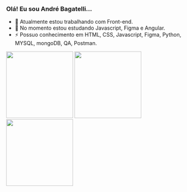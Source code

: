 ###  Olá! Eu sou André Bagatelli...


- 🔭 Atualmente estou trabalhando com Front-end.
- 🌱 No momento estou estudando Javascript, Figma e Angular.
- ⚡ Possuo conhecimento em HTML, CSS, Javascript, Figma, Python, MYSQL, mongoDB, QA, Postman.

<div>
  <img height="180em" src="https://github-readme-stats.vercel.app/api/top-langs/?username=andrebagatelli&hide_progress=false&theme=dark"></img>
  <img height="180em" src="https://github-readme-stats.vercel.app/api/top-langs/?username=andrebagatelli&hide_progress=true"></img>
  <img height="180em" src="https://github-readme-stats.vercel.app/api?username=andrebagatelli&show_icons=true&theme=dark"></img>
</div>

